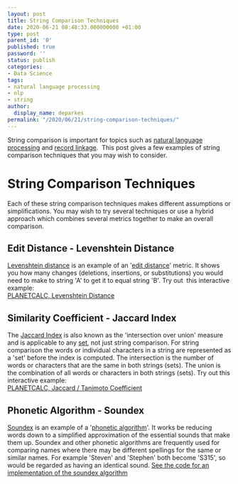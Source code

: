 ```yaml
---
layout: post
title: String Comparison Techniques
date: 2020-06-21 08:48:33.000000000 +01:00
type: post
parent_id: '0'
published: true
password: ''
status: publish
categories:
- Data Science
tags:
- natural language processing
- nlp
- string
author:
  display_name: deparkes
permalink: "/2020/06/21/string-comparison-techniques/"
---
```

String comparison is important for topics such as <a href="https://en.wikipedia.org/wiki/Natural_language_processing">natural language processing</a> and <a href="https://en.wikipedia.org/wiki/Record_linkage">record linkage</a>.  This post gives a few examples of string comparison techniques that you may wish to consider.
<h1>String Comparison Techniques</h1>
Each of these string comparison techniques makes different assumptions or simplifications. You may wish to try several techniques or use a hybrid approach which combines several metrics together to make an overall comparison.
<h2>Edit Distance - Levenshtein Distance</h2>
<a href="https://en.wikipedia.org/wiki/Levenshtein_distance">Levenshtein distance</a> is an example of an '<a href="https://en.wikipedia.org/wiki/Edit_distance">edit distance</a>' metric. It shows you how many changes (deletions, insertions, or substitutions) you would need to make to string 'A' to get it to equal string 'B'.
Try out  this interactive example:
<div>
<a href="https://planetcalc.com/1720/" data-lang="en" data-code="" data-colors="#263238,#435863,#090c0d,#fa7014,#fb9b5a,#c25004" data-v="3389">PLANETCALC, Levenshtein Distance</a><script src="https://embed.planetcalc.com/widget.js?v=3389"></script>
</div>
<h2>Similarity Coefficient - Jaccard Index</h2>
The <a href="https://en.wikipedia.org/wiki/Jaccard_index">Jaccard Index</a> is also known as the 'intersection over union' measure and is applicable to any <a href="https://en.wikipedia.org/wiki/Set">set</a>, not just string comparison. For string comparison the words or individual characters in a string are represented as a 'set' before the index is computed.
The intersection is the number of words or characters that are the same in both strings (sets). The union is the combination of all words or characters in both strings (sets).
Try out this interactive example:
<div><a href="https://planetcalc.com/1663/" data-lang="en" data-code="" data-colors="#263238,#435863,#090c0d,#fa7014,#fb9b5a,#c25004" data-v="3389">PLANETCALC, Jaccard / Tanimoto Coefficient</a></div>
<h2>Phonetic Algorithm - Soundex</h2>
<a href="https://en.wikipedia.org/wiki/Soundex">Soundex</a> is an example of a '<a href="{{site.baseurl}}/2017/12/01/phonetic-algorithms/">phonetic algorithm</a>'. It works be reducing words down to a simplified approximation of the essential sounds that make them up. Soundex and other phonetic algorithms are frequently used for comparing names where there may be different spellings for the same or similar names.
For example 'Steven' and 'Stephen' both become 'S315', so would be regarded as having an identical sound.
<a href="https://gist.github.com/shawndumas/1262659">See the code for an implementation of the soundex algorithm</a>
